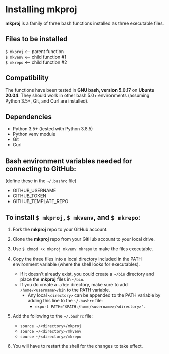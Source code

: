 # Installing mkproj  

**mkproj** is a family of three bash functions installed as three executable files.

## Files to be installed  
`$ mkproj` <-- parent function  
`$ mkvenv` <-- child function #1  
`$ mkrepo` <-- child function #2  
  
## Compatibility
The functions have been tested in **GNU bash, version 5.0.17** on **Ubuntu 20.04**.
They should work in other bash 5.0+ environments (assuming Python 3.5+, Git, and Curl are installed).

## Dependencies  
- Python 3.5+ (tested with Python 3.8.5)
- Python venv module  
- Git
- Curl

## Bash environment variables needed for connecting to GitHub:
(define these in the `~/.bashrc` file)
- GITHUB_USERNAME
- GITHUB_TOKEN
- GITHUB_TEMPLATE_REPO

## To install `$ mkproj`, `$ mkvenv`, and `$ mkrepo`:  

1) Fork the **mkproj** repo to your GitHub account.

2) Clone the **mkproj** repo from your GitHub account to your local drive.

3) Use `$ chmod +x mkproj mkvenv mkrepo` to make the files executable.

4) Copy the three files into a local directory included in the PATH environment variable (where the shell looks for executables).
   - If it doesn't already exist, you could create a `~/bin` directory and place the **mkproj** files in `~/bin`.  
   - If you do create a `~/bin` directory, make sure to add `/home/<username>/bin` to the PATH variable.  
      - Any local `<directory>` can be appended to the PATH variable by adding this line to the `~/.bashrc` file:  
         - `export PATH="$PATH:/home/<username>/<directory>"`. 
   
5) Add the following to the `~/.bashrc` file:
   - `source ~/<directory>/mkproj`
   - `source ~/<directory>/mkvenv`
   - `source ~/<directory>/mkrepo`

6) You will have to restart the shell for the changes to take effect. 
